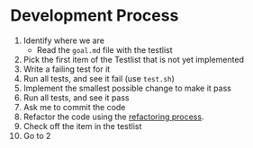 # Development Process

1. Identify where we are
    - Read the `goal.md` file with the testlist
1. Pick the first item of the Testlist that is not yet implemented
1. Write a failing test for it
1. Run all tests, and see it fail (use `test.sh`)
1. Implement the smallest possible change to make it pass
1. Run all tests, and see it pass
1. Ask me to commit the code
1. Refactor the code using the [refactoring process](./refactoring-process.md).
1. Check off the item in the testlist
1. Go to 2
